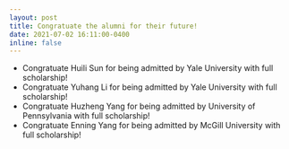 ```yaml
---
layout: post
title: Congratuate the alumni for their future!
date: 2021-07-02 16:11:00-0400
inline: false
---
```


- Congratuate Huili Sun for being admitted by Yale University with full scholarship!
- Congratuate Yuhang Li for being admitted by Yale University with full scholarship!
- Congratuate Huzheng Yang for being admitted by University of Pennsylvania with full scholarship!
- Congratuate Enning Yang for being admitted by McGill University with full scholarship!
